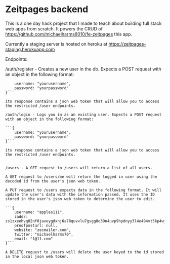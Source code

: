 # Zeitpages backend

This is a one day hack project that I made to teach about building full stack web apps from scratch. It powers the CRUD of https://github.com/michaelharms6010/fe-zeitpages this app. 

Currently a staging server is hosted on heroku at https://zeitpages-staging.herokuapp.com

Endpoints:

/auth/register - Creates a new user in the db. Expects a POST request with an object in the following format:

```{
    username: "yourusername", 
    password: "yourpassword"
}```

its response contains a json web token that will allow you to access the restricted /user endpoints.

/auth/login - Logs you in as an existing user. Expects a POST request with an object in the following format:

```{
    username: "yourusername", 
    password: "yourpassword"
}```

its response contains a json web token that will allow you to access the restricted /user endpoints.


/users - A GET request to /users will return a list of all users.

A GET request to /users/me will return the logged in user using the decoded id from the user's json web token.

A PUT request to /users expects data in the following format. It will update the user's data with the information passed. It uses the ID stored in the user's json web token to determine the user to edit.

```{
    username: "apples111",
    zaddr: zs1zxeehvq02nf0javeygdxnj6a78quvvlu7gsgg0e39n4uvp9hpdnyy3l4e494vt5kp4wjgrm7mtr,
    proofposturl: null,
    website: "zecmailer.com",
    twitter: "michaelharms70",
    email: "1@11.com"
}```

A DELETE request to /users will delete the user keyed to the id stored in the local json web token.
